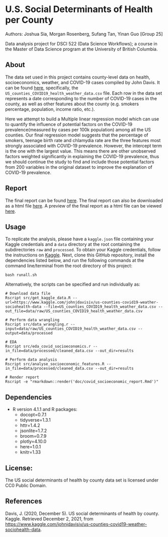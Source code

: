 # U.S. Social Determinants of Health per County

Authors: Joshua Sia, Morgan Rosenberg, Sufang Tan, Yinan Guo \[Group
25\]

Data analysis project for DSCI 522 (Data Science Workflows); a course in
the Master of Data Science program at the University of British
Columbia.

## **About**

The data set used in this project contains county-level data on health,
socioeconomics, weather, and COVID-19 cases compiled by John Davis. It
can be found
[here](https://www.kaggle.com/johnjdavisiv/us-counties-covid19-weather-sociohealth-data),
specifically, the `US_counties_COVID19_health_weather_data.csv` file.
Each row in the data set represents a date corresponding to the number
of COVID-19 cases in the county, as well as other features about the
county (e.g. smokers percentage, population, income ratio, etc.).

Here we attempt to build a Multiple linear regression model which can use to quantify the influence of potential factors on the COVID-19 prevalence(measured by cases per 100k population) among all the US counties. Our final regression model suggests that the percentage of smokers, teenage birth rate and chlamydia rate are the three features most strongly associated with COVID-19 prevalence. However, the intercept term is the one with the largest value. This means there are other unobserved factors weighted significantly in explaining the COVID-19 prevalence, thus we should continue the study to find and include those potential factors from 200 variables in the original dataset to improve the explanation of COVID-19 prevalence.

## **Report**

The final report can be found [here](https://github.com/UBC-MDS/DSCI_522_US_social_determinants_of_health_by_county/blob/main/doc/covid_socioeconomic_report.md). The final report can also be downloaded as a html file [here](https://github.com/UBC-MDS/DSCI_522_US_social_determinants_of_health_by_county/blob/main/doc/covid_socioeconomic_report.html). A preview of the final report as a html file can be viewed [here](https://ubc-mds.github.io/DSCI_522_US_social_determinants_of_health_by_county/doc/covid_socioeconomic_report.html).

## Usage

To replicate the analysis, please have a `kaggle.json` file containing your Kaggle credentials and a `data` directory at the root containing the subdirectories `raw` and `processed`. To obtain your Kaggle credentials, follow the instructions on [Kaggle](https://www.kaggle.com/docs/api). Next, clone this GitHub repository, install the
dependencies listed below, and run the following
commands at the command line/terminal from the root directory of this
project:


    bash runall.sh
    
Alternatively, the scripts can be specified and run individually as:
    
    # Download data file
    Rscript src/get_kaggle_data.R --url=https://www.kaggle.com/johnjdavisiv/us-counties-covid19-weather-sociohealth-data --file=US_counties_COVID19_health_weather_data.csv --out_file=data/raw/US_counties_COVID19_health_weather_data.csv

    # Perform data wrangling
    Rscript src/data_wrangling.r --input=data/raw/US_counties_COVID19_health_weather_data.csv --output=data/processed

    # EDA
    Rscript src/eda_covid_socioeconomics.r --in_file=data/processed/cleaned_data.csv --out_dir=results

    # Perform data analysis
    Rscript src/analyse_socioeconomic_features.R --in_file=data/processed/cleaned_data.csv --out_dir=results

    # Render report
    Rscript -e "rmarkdown::render('doc/covid_socioeconomic_report.Rmd')"
    

## **Dependencies**
-   R version 4.1.1 and R packages:
    -   docopt=0.7.1
    -   tidyverse=1.3.1
    -   httr=1.4.2
    -   jsonlite=1.7.2
    -   broom=0.7.9
    -   plotly=4.10.0
    -   here=1.0.1
    -   knitr=1.33

## License:

The US social determinants of health by county data set is licensed under CC0 Public Domain.

## References
Davis, J. (2020, December 5). US social determinants of health by county. Kaggle. Retrieved December 2, 2021, from https://www.kaggle.com/johnjdavisiv/us-counties-covid19-weather-sociohealth-data. 
